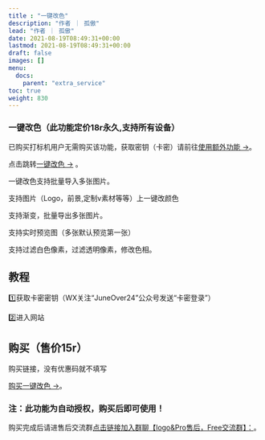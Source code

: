 ```yaml
---
title : "一键改色"
description: "作者 ｜ 孤傲"
lead: "作者 ｜ 孤傲"
date: 2021-08-19T08:49:31+00:00
lastmod: 2021-08-19T08:49:31+00:00
draft: false 
images: []
menu:
  docs:
    parent: "extra_service"
toc: true
weight: 830
---
```


### 一键改色（此功能定价18r永久,支持所有设备）

已购买打标机用户无需购买该功能，获取密钥（卡密）请前往[使用额外功能 →](https://skin.gushao.club/docs/mark_user/useextraservice/)。

点击跳转[一键改色 →](https://skin.gushao.club/docs/extra_service/PicColorChange/) 。

一键改色支持批量导入多张图片。

支持图片（Logo，前景,定制v素材等等）上一键改颜色

支持渐变，批量导出多张图片。

支持实时预览图（多张默认预览第一张）

支持过滤白色像素，过滤透明像素，修改色相。

## 教程

1️⃣获取卡密密钥（WX关注“JuneOver24”公众号发送“卡密登录”）

2️⃣进入网站

## 购买（售价15r）

购买链接，没有优惠码就不填写

[购买一键改色 →](https://shop.gushao.club/buy/24)。

### 注：此功能为自动授权，购买后即可使用！

购买完成后请进售后交流群[点击链接加入群聊【logo&Pro售后，Free交流群】：](https://qm.qq.com/q/BrPUdXGm6Q)。
